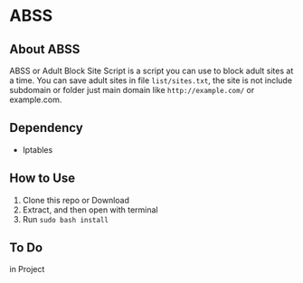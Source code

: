 # ABSS

## About ABSS
ABSS or Adult Block Site Script is a script you can use to block adult sites at
a time. You can save adult sites in file `list/sites.txt`, the site is not
include subdomain or folder just main domain like `http://example.com/` or
example.com.

## Dependency
- Iptables

## How to Use
1. Clone this repo or Download
2. Extract, and then open with terminal
3. Run `sudo bash install`

## To Do
in Project
